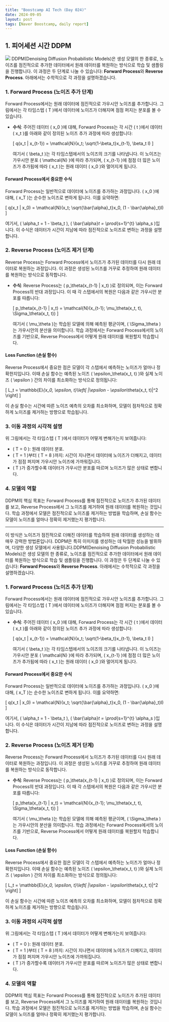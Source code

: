 ```yaml
---
title: "Boostcamp AI Tech (Day 024)"
date: 2024-09-05
layout: post
tags: [Naver Boostcamp, daily report]
---
```


## 1. 피어세션 시간 DDPM
![](https://velog.velcdn.com/images/boyamie_/post/548b19c8-7ef8-4c08-b4b2-477b942c8b1f/image.png)
DDPM(Denoising Diffusion Probabilistic Models)은 생성 모델의 한 종류로, 노이즈를 점진적으로 추가한 데이터에서 원래 데이터를 복원하는 방식으로 학습 및 샘플링을 진행합니다. 이 과정은 두 단계로 나눌 수 있습니다: **Forward Process**와 **Reverse Process**. 아래에서는 수학적으로 각 과정을 설명하겠습니다.

### 1. **Forward Process (노이즈 추가 단계)**

Forward Process에서는 원래 데이터에 점진적으로 가우시안 노이즈를 추가합니다. 그림에서는 각 타임스텝 \( T \)에서 데이터에 노이즈가 더해지며 점점 퍼지는 분포를 볼 수 있습니다.

- **수식**: 주어진 데이터 \( x_0 \)에 대해, Forward Process는 각 시간 \( t \)에서 데이터 \( x_t \)를 아래와 같이 정의된 노이즈 추가 과정에 따라 생성합니다:
  
  \[
  q(x_t | x_{t-1}) = \mathcal{N}(x_t; \sqrt{1-\beta_t}x_{t-1}, \beta_t I)
  \]
  
  여기서 \( \beta_t \)는 각 타임스텝에서의 노이즈의 크기를 나타냅니다. 이 노이즈는 가우시안 분포 \( \mathcal{N} \)에 따라 추가되며, \( x_{t-1} \)에 점점 더 많은 노이즈가 추가됨에 따라 \( x_t \)는 원래 데이터 \( x_0 \)와 멀어지게 됩니다.

#### **Forward Process에서 중요한 수식**
Forward Process는 일반적으로 데이터에 노이즈를 추가하는 과정입니다. \( x_0 \)에 대해, \( x_T \)는 순수한 노이즈로 변하게 됩니다. 이를 요약하면:
  
  \[
  q(x_t | x_0) = \mathcal{N}(x_t; \sqrt{\bar{\alpha}_t}x_0, (1 - \bar{\alpha}_t)I)
  \]
  
  여기서, \( \alpha_t = 1 - \beta_t \), \( \bar{\alpha}_t = \prod_{s=1}^{t} \alpha_s \)입니다. 이 수식은 데이터가 시간이 지남에 따라 점진적으로 노이즈로 변하는 과정을 설명합니다.

### 2. **Reverse Process (노이즈 제거 단계)**

Reverse Process는 Forward Process에서 노이즈가 추가된 데이터를 다시 원래 데이터로 복원하는 과정입니다. 이 과정은 생성된 노이즈를 거꾸로 추정하여 원래 데이터를 복원하는 방식으로 동작합니다.

- **수식**: Reverse Process는 \( p_\theta(x_{t-1} | x_t) \)로 정의되며, 이는 Forward Process의 반대 과정입니다. 이 때 각 스텝에서의 복원은 다음과 같은 가우시안 분포를 따릅니다:
  
  \[
  p_\theta(x_{t-1} | x_t) = \mathcal{N}(x_{t-1}; \mu_\theta(x_t, t), \Sigma_\theta(x_t, t))
  \]
  
  여기서 \( \mu_\theta \)는 학습된 모델에 의해 예측된 평균이며, \( \Sigma_\theta \)는 가우시안의 분산을 의미합니다. 학습 과정에서는 Forward Process에서의 노이즈를 기반으로, Reverse Process에서 어떻게 원래 데이터를 복원할지 학습합니다.

#### **Loss Function (손실 함수)**
Reverse Process에서 중요한 점은 모델이 각 스텝에서 예측하는 노이즈가 얼마나 정확한지입니다. 이때 손실 함수는 예측된 노이즈 \( \epsilon_\theta(x_t, t) \)와 실제 노이즈 \( \epsilon \) 간의 차이를 최소화하는 방식으로 정의됩니다:

\[
L_t = \mathbb{E}_{x_0, \epsilon, t}\left[ \|\epsilon - \epsilon_\theta(x_t, t)\|^2 \right]
\]

이 손실 함수는 시간에 따른 노이즈 예측의 오차를 최소화하며, 모델이 점차적으로 정확하게 노이즈를 제거하는 방향으로 학습됩니다.

### 3. **이동 과정의 시각적 설명**
위 그림에서는 각 타임스텝 \( T \)에서 데이터가 어떻게 변해가는지 보여줍니다:
- \( T = 0 \): 원래 데이터 분포.
- \( T = 1 \)부터 \( T = 8 \)까지: 시간이 지나면서 데이터에 노이즈가 더해지고, 데이터가 점점 퍼지며 가우시안 노이즈에 가까워집니다.
- \( T \)가 증가할수록 데이터가 가우시안 분포를 따르며 노이즈가 많은 상태로 변합니다.

### 4. **모델의 역할**
DDPM의 핵심 목표는 Forward Process를 통해 점진적으로 노이즈가 추가된 데이터를 보고, Reverse Process에서 그 노이즈를 제거하여 원래 데이터를 복원하는 것입니다. 학습 과정에서 모델은 점진적으로 노이즈를 제거하는 방법을 학습하며, 손실 함수는 모델이 노이즈를 얼마나 정확히 제거했는지 평가합니다.

---

이 방식은 노이즈가 점진적으로 더해진 데이터를 학습하여 원래 데이터를 생성하는 데 매우 강력한 방법론입니다. DDPM은 특히 이미지를 생성하는 데 탁월한 성능을 발휘하며, 다양한 생성 모델에서 사용됩니다.DDPM(Denoising Diffusion Probabilistic Models)은 생성 모델의 한 종류로, 노이즈를 점진적으로 추가한 데이터에서 원래 데이터를 복원하는 방식으로 학습 및 샘플링을 진행합니다. 이 과정은 두 단계로 나눌 수 있습니다: **Forward Process**와 **Reverse Process**. 아래에서는 수학적으로 각 과정을 설명하겠습니다.

### 1. **Forward Process (노이즈 추가 단계)**

Forward Process에서는 원래 데이터에 점진적으로 가우시안 노이즈를 추가합니다. 그림에서는 각 타임스텝 \( T \)에서 데이터에 노이즈가 더해지며 점점 퍼지는 분포를 볼 수 있습니다.

- **수식**: 주어진 데이터 \( x_0 \)에 대해, Forward Process는 각 시간 \( t \)에서 데이터 \( x_t \)를 아래와 같이 정의된 노이즈 추가 과정에 따라 생성합니다:
  
  \[
  q(x_t | x_{t-1}) = \mathcal{N}(x_t; \sqrt{1-\beta_t}x_{t-1}, \beta_t I)
  \]
  
  여기서 \( \beta_t \)는 각 타임스텝에서의 노이즈의 크기를 나타냅니다. 이 노이즈는 가우시안 분포 \( \mathcal{N} \)에 따라 추가되며, \( x_{t-1} \)에 점점 더 많은 노이즈가 추가됨에 따라 \( x_t \)는 원래 데이터 \( x_0 \)와 멀어지게 됩니다.

#### **Forward Process에서 중요한 수식**
Forward Process는 일반적으로 데이터에 노이즈를 추가하는 과정입니다. \( x_0 \)에 대해, \( x_T \)는 순수한 노이즈로 변하게 됩니다. 이를 요약하면:
  
  \[
  q(x_t | x_0) = \mathcal{N}(x_t; \sqrt{\bar{\alpha}_t}x_0, (1 - \bar{\alpha}_t)I)
  \]
  
  여기서, \( \alpha_t = 1 - \beta_t \), \( \bar{\alpha}_t = \prod_{s=1}^{t} \alpha_s \)입니다. 이 수식은 데이터가 시간이 지남에 따라 점진적으로 노이즈로 변하는 과정을 설명합니다.

### 2. **Reverse Process (노이즈 제거 단계)**

Reverse Process는 Forward Process에서 노이즈가 추가된 데이터를 다시 원래 데이터로 복원하는 과정입니다. 이 과정은 생성된 노이즈를 거꾸로 추정하여 원래 데이터를 복원하는 방식으로 동작합니다.

- **수식**: Reverse Process는 \( p_\theta(x_{t-1} | x_t) \)로 정의되며, 이는 Forward Process의 반대 과정입니다. 이 때 각 스텝에서의 복원은 다음과 같은 가우시안 분포를 따릅니다:
  
  \[
  p_\theta(x_{t-1} | x_t) = \mathcal{N}(x_{t-1}; \mu_\theta(x_t, t), \Sigma_\theta(x_t, t))
  \]
  
  여기서 \( \mu_\theta \)는 학습된 모델에 의해 예측된 평균이며, \( \Sigma_\theta \)는 가우시안의 분산을 의미합니다. 학습 과정에서는 Forward Process에서의 노이즈를 기반으로, Reverse Process에서 어떻게 원래 데이터를 복원할지 학습합니다.

#### **Loss Function (손실 함수)**
Reverse Process에서 중요한 점은 모델이 각 스텝에서 예측하는 노이즈가 얼마나 정확한지입니다. 이때 손실 함수는 예측된 노이즈 \( \epsilon_\theta(x_t, t) \)와 실제 노이즈 \( \epsilon \) 간의 차이를 최소화하는 방식으로 정의됩니다:

\[
L_t = \mathbb{E}_{x_0, \epsilon, t}\left[ \|\epsilon - \epsilon_\theta(x_t, t)\|^2 \right]
\]

이 손실 함수는 시간에 따른 노이즈 예측의 오차를 최소화하며, 모델이 점차적으로 정확하게 노이즈를 제거하는 방향으로 학습됩니다.

### 3. **이동 과정의 시각적 설명**
위 그림에서는 각 타임스텝 \( T \)에서 데이터가 어떻게 변해가는지 보여줍니다:
- \( T = 0 \): 원래 데이터 분포.
- \( T = 1 \)부터 \( T = 8 \)까지: 시간이 지나면서 데이터에 노이즈가 더해지고, 데이터가 점점 퍼지며 가우시안 노이즈에 가까워집니다.
- \( T \)가 증가할수록 데이터가 가우시안 분포를 따르며 노이즈가 많은 상태로 변합니다.

### 4. **모델의 역할**
DDPM의 핵심 목표는 Forward Process를 통해 점진적으로 노이즈가 추가된 데이터를 보고, Reverse Process에서 그 노이즈를 제거하여 원래 데이터를 복원하는 것입니다. 학습 과정에서 모델은 점진적으로 노이즈를 제거하는 방법을 학습하며, 손실 함수는 모델이 노이즈를 얼마나 정확히 제거했는지 평가합니다.
